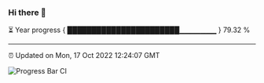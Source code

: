 ### Hi there 👋

⏳ Year progress { ███████████████████████▁▁▁▁▁▁▁ } 79.32 %

---

⏰ Updated on Mon, 17 Oct 2022 12:24:07 GMT

![Progress Bar CI](https://github.com/Shyam-Makwana/GitHub-Actions-Demo/workflows/Progress%20Bar%20CI/badge.svg)
